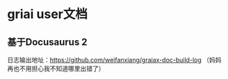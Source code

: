 # griai user文档  
## 基于Docusaurus 2

日志输出地址：https://github.com/weifanxiang/graiax-doc-build-log   （妈妈再也不用担心我不知道哪里出错了）